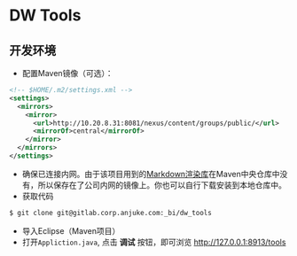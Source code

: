 DW Tools
========

## 开发环境

* 配置Maven镜像（可选）：

```xml
<!-- $HOME/.m2/settings.xml -->
<settings>
  <mirrors>
    <mirror>
      <url>http://10.20.8.31:8081/nexus/content/groups/public/</url>
      <mirrorOf>central</mirrorOf>
    </mirror>
  </mirrors>
</settings>
```

* 确保已连接内网。由于该项目用到的[Markdown渲染库][1]在Maven中央仓库中没有，所以保存在了公司内网的镜像上。你也可以自行下载安装到本地仓库中。
* 获取代码

```bash
$ git clone git@gitlab.corp.anjuke.com:_bi/dw_tools
```

* 导入Eclipse（Maven项目）
* 打开`Appliction.java`, 点击 **调试** 按钮，即可浏览 http://127.0.0.1:8913/tools

[1]: https://code.google.com/p/markdown4j/

